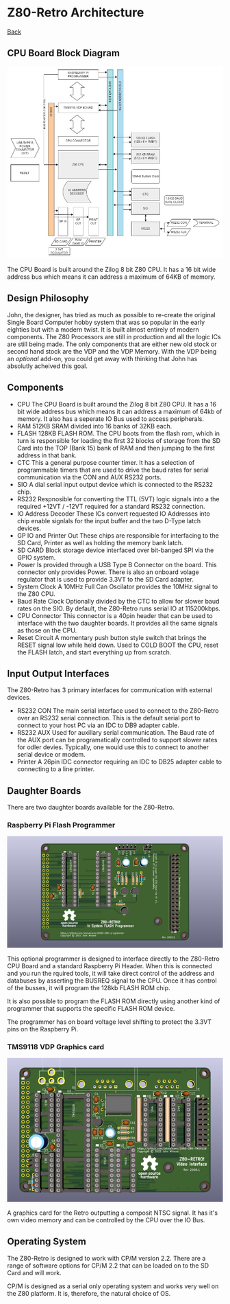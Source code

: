 # Z80-Retro Architecture

[Back](./README.md)

## CPU Board Block Diagram

![Z80-Retro CPU Board Block Diagram](./assets/z80-retro-cpu-block-diagram.jpg)

The CPU Board is built around the Zilog 8 bit Z80 CPU.  It has a 16 bit wide address bus which means it can address a maximum of 64KB of memory.

## Design Philosophy

John, the designer, has tried as much as possible to re-create the original Single Board Computer hobby system that was so popular in the early eighties but with a modern twist.  It is built almost entirely of modern components.  The Z80 Processors are still in production and all the logic ICs are still being made.  The only components that are either new old stock or second hand stock are the VDP and the VDP Memory.  With the VDP being an _optional_ add-on, you could get away with thinking that John has absolutly acheived this goal.

## Components

- CPU
  The CPU Board is built around the Zilog 8 bit Z80 CPU.  It has a 16 bit wide address bus which means it can address a maximum of 64kb of memory. It also has a seperate IO Bus used to access peripherals.
- RAM
  512KB SRAM divided into 16 banks of 32KB each.
- FLASH
  128KB FLASH ROM.  The CPU boots from the flash rom, which in turn is responsible for loading the first 32 blocks of storage from the SD Card into the TOP (Bank 15) bank of RAM and then jumping to the first address in that bank.
- CTC
  This a general purpose counter timer.  It has a selection of programmable timers that are used to drive the baud rates for serial communication via the CON and AUX RS232 ports.
- SIO
  A dial serial input output device which is connected to the RS232 chip.
- RS232
  Respnosible for converting the TTL (5VT) logic signals into a the required +12VT / -12VT required for a standard RS232 connection.
- IO Address Decoder
  These ICs convert requested IO Addresses into chip enable signlals for the input buffer and the two D-Type latch devices.
- GP IO and Printer Out
  These chips are responsible for interfacing to the SD Card, Printer as well as holding the memory bank latch.
- SD CARD
  Block storage device interfaced over bit-banged SPI via the GPIO system.
- Power
  Is provided through a USB Type B Connector on the board.  This connector only provides Power.  There is also an onboard volage regulator that is used to provide 3.3VT to the SD Card adapter.
- System Clock
  A 10MHz Full Can Oscilator provides the 10MHz signal to the Z80 CPU.
- Baud Rate Clock
  Optionally divided by the CTC to allow for slower baud rates on the SIO.  By default, the Z80-Retro runs serial IO at 115200kbps.
- CPU Connector
  This connector is a 40pin header that can be used to interface with the two daughter boards.  It provides all the same signals as those on the CPU.
- Reset Circuit
  A momentary push button style switch that brings the RESET signal low while held down.  Used to COLD BOOT the CPU, reset the FLASH latch, and start everything up from scratch.

## Input Output Interfaces

The Z80-Retro has 3 primary interfaces for communication with external devices.

- RS232 CON
  The main serial interface used to connect to the Z80-Retro over an RS232 serial connection.  This is the default serial port to connect to your host PC via an IDC to DB9 adapter cable.
- RS232 AUX
  Used for auxillary serial communication.  The Baud rate of the AUX port can be programatically controlled to support slower rates for odler devies.  Typically, one would use this to connect to another serial device or modem.
- Printer
  A 26pin IDC connector requiring an IDC to DB25 adapter cable to connecting to a line printer.

## Daughter Boards

There are two daughter boards available for the Z80-Retro.

### Raspberry Pi Flash Programmer
  
  ![Z80-Retro Programmer Board](./assets/2065-Z80-programmer.jpg)

  This optional programmer is designed to interface directly to the Z80-Retro CPU Board and a standard Raspberry Pi Header.  When this is connected and you run the rquired tools, it will take direct control of the address and databuses by asserting the BUSREQ signal to the CPU.  Once it has control of the busses, it will program the 128kb FLASH ROM chip.

  It is also possible to program the FLASH ROM directly using another kind of programmer that supports the specific FLASH ROM device.

  The programmer has on board voltage level shifting to protect the 3.3VT pins on the Raspberry Pi.
  
### TMS9118 VDP Graphics card

  ![Z80-Retro VDP Board](./assets/2068-Z80-TMS9118.png)

  A graphics card for the Retro outputting a composit NTSC signal.  It has it's own video memory and can be controlled by the CPU over the IO Bus.

## Operating System

The Z80-Retro is designed to work with CP/M version 2.2.  There are a range of software options for CP/M 2.2 that can be loaded on to the SD Card and will work.

CP/M is designed as a serial only operating system and works very well on the Z80 platform.  It is, therefore, the natural choice of OS.

